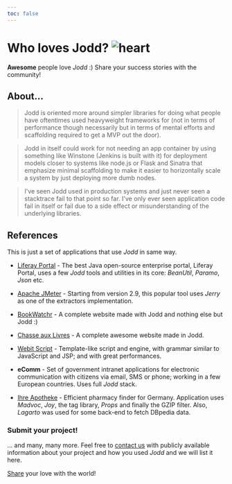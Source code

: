 ```yaml
---
toc: false
---
```

# Who loves Jodd? ![heart](gfx/heart.png)

**Awesome** people love *Jodd* :) Share your success stories with the community!

## About...

> Jodd is oriented more around simpler libraries for doing what people
have oftentimes used heavyweight frameworks for
(not in terms of performance though necessarily but in terms of mental efforts
and scaffolding required to get a MVP out the door).

> Jodd in itself could work for not needing an app container by using something
like Winstone (Jenkins is built with it) for deployment models closer to systems
like node.js or Flask and Sinatra that emphasize minimal scaffolding to make
it easier to horizontally scale a system by just deploying more dumb nodes.

> I've seen Jodd used in production systems and just never seen a stacktrace
fail to that point so far. I've only ever seen application code fail in itself
or fail due to a side effect or misunderstanding of the underlying libraries.


## References

This is just a set of applications that use *Jodd* in same way.

+ [Liferay Portal](https://liferay.com/) - The best Java open-source enterprise portal, Liferay Portal, uses a few *Jodd* tools and utilities in its core: *BeanUtil*, *Paramo*, *Json* etc.

+ [Apache JMeter](https://jmeter.apache.org/) - Starting from version 2.9, this popular tool uses *Jerry* as one of the
extractors implementation.

+ [BookWatchr](http://www.bookwatchr.com/) - A complete website made with Jodd and nothing else but Jodd :)

+ [Chasse aux Livres](https://www.chasse-aux-livres.fr/) - A complete awesome website made in Jodd.

+ [Webit Script](https://zqq90.github.io/webit-script/) - Template-like script and engine, with grammar similar to JavaScript and JSP; and with great performances.

+ **eComm** - Set of government intranet applications for electronic communication with citizens via email, SMS or phone; working in a few European countries. Uses full *Jodd* stack.

+ [Ihre Apotheke](http://www.ihre-apotheke.in) - Efficient pharmacy finder for Germany. Application uses *Madvoc*, *Joy*, the
tag library, *Props* and finally the GZIP filter. Also, *Lagarto* was used for some back-end to fetch DBpedia data.

### Submit your project!

... and many, many more. Feel free to [contact us](/contact) with publicly available information about your project and how you used *Jodd* and we will list it here.

[Share](/contact) your love with the world!
